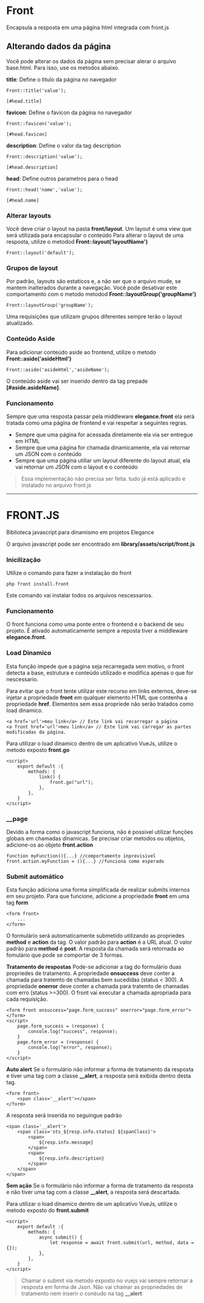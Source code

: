 # Front

Encapsula a resposta em uma página html integrada com front.js

## Alterando dados da página

Você pode alterar os dados da página sem precisar alerar o arquivo base.html. Para isso, use os metodos abaixo.

**title**: Define o titulo da página no navegador

    Front::title('value');

    [#head.title]

**favicon**: Define o favicon da página no navegador

    Front::favicon('value');

    [#head.favicon]

**description**: Define o valor da tag description

    Front::description('value');

    [#head.description]

**head**: Define outros parametros para o head

    Front::head('name','value');

    [#head.name]

### Alterar layouts

Você deve criar o layout na pasta **front/layout**. Um layout é uma view que será utilizada para encapsular o conteúdo
Para alterar o layout de uma resposta, utilize o metodod **Front::layout('layoutName')**

    Front::layout('default');

### Grupos de layout

Por padrão, layouts são estaticos e, a não ser que o arquivo mude, se mantem inalterados durante a navegação.
Você pode desativar este comportamento com o metodo metodod **Front::layoutGroup('groupName')**

    Front::layoutGroup('groupName');

Uma requisições que utilizam grupos diferentes sempre terão o layout atualizado.

### Conteúdo Aside

Para adicionar conteúdo aside ao frontend, utilize o metodo **Front::aside('asideHtml')**

    Front::aside('asideHtml','asideName');

O conteúdo aside vai ser inserido dentro da tag prepade **[#aside.asideName]**.

### Funcionamento

Sempre que uma resposta passar pela middleware **elegance.front** ela será tratada como uma página de frontend e vai respeitar a seguintes regras.

  - Sempre que uma página for acessada diretamente ela via ser entregue em HTML
  - Sempre que uma página for chamada dinamicamente, ela vai retornar um JSON com o conteúdo
  - Sempre que uma página utiliar um layout diferente do layout atual, ela vai retornar um JSON com o layout e o conteúdo

 > Essa implementação não precisa ser feita. tudo já está aplicado e instalado no arquivo front.js

---

# FRONT.JS

Biblioteca javascript para dinamismo em projetos Elegance

O arquivo javascript pode ser encontrado em **library/assets/script/front.js**

### Inicilização

Utilize o comando para fazer a instalação do front

    php front install.front

Este comando vai instalar todos os arquivos nescessarios. 

### Funcionamento

O front funciona como uma ponte entre o frontend e o backend de seu projeto. É ativado automaticamente sempre a reposta tiver a middleware **elegance.front**.

### Load Dinamico

Esta função impede que a página seja recarregada sem motivo, o front detecta a base, estrutura e conteúdo utilizado e modifica apenas o que for nescessario.

Para evitar que o front tente utilizar este recurso em links externos, deve-se injetar a propriedade **front** em qualquer elemento HTML que contenha a propriedade **href**. Elementos sem essa propriede não serão tratados como load dinamico.

    <a href='url'>meu link</a> // Este link vai recarregar a página
    <a front href='url'>meu link</a> // Este link vai carregar as partes modificadas da página.

Para utilizar o load dinamico dentro de um aplicativo VueJs, utilize o metodo exposto **front.go**

    <script>
        export default :{
            methods: {
                link() {
                    front.go("url");
                },
            },
        }
    </script>

### __page

Devido a forma como o javascript funciona, não é possivel utilizar funções globais em chamadas dinamicas. Se precisar criar metodos ou objetos, adicione-os ao objeto **front.action**

    function myFunction(){...} //comportamento inprevisivel
    front.action.myFunction = (){...} //funciona como esperado

### Submit automático

Esta função adiciona uma forma simplificada de realizar submits internos em seu projeto. Para que funcione, adicione a propriedade **front** em uma tag **form**

    <form front>
        ...
    </form>

O formulário será automaticamente submetido utilizando as propriedes **method** e **action** da tag. O valor padrão para **action** é a URL atual. O valor padrão para **method** é **post**. A resposta da chamada será retornada ao fomulário que pode se comportar de 3 formas.

**Tratamento de respostas**
Pode-se adicionar a tag do formulário duas propriedes de tratamento. A propriedade **onsuccess** deve conter a chamada para tratemto de chamadas bem sucedidas (status < 300). A propriedade **onerror** deve conter a chamada para tratemto de chamadas com erro (status >=300). O front vai executar a chamada apropriada para cada requisição.

    <form front onsuccess="page.form_success" onerror="page.form_error">
    </form>
    <script>
        page.form_success = (response) {
            console.log("success", response);
        }
        page.form_error = (response) {
            console.log("error", response);
        }
    </script>

**Auto alert**
Se o formulário não informar a forma de tratamento da resposta e tiver uma tag com a classe **__alert**, a resposta será exibida dentro desta tag.

    <form front>
        <span class='__alert'></span>
    </form>

A resposta será inserida no seguingue padrão

    <span class='__alert'>
        <span class='sts_${resp.info.status} ${spanClass}'>
            <span>
                ${resp.info.message}
            </span>
            <span>
                ${resp.info.description}
            </span>
        </span>
    </span>

**Sem ação**
Se o formulário não informar a forma de tratamento da resposta e não tiver uma tag com a classe **__alert**, a resposta será descartada.

Para utilizar o load dinamico dentro de um aplicativo VueJs, utilize o metodo exposto do **front.submit**

    <script>
        export default :{
            methods: {
                async submit() {
                    let response = await front.submit(url, method, data = {});
                },
            },
        }
    </script>

> Chamar o submit via metodo exposto no vuejs vai sempre retornar a resposta em forma de Json. Não vai chamar as propriedades de tratamento nem inserir o conéudo na tag **__alert**
 